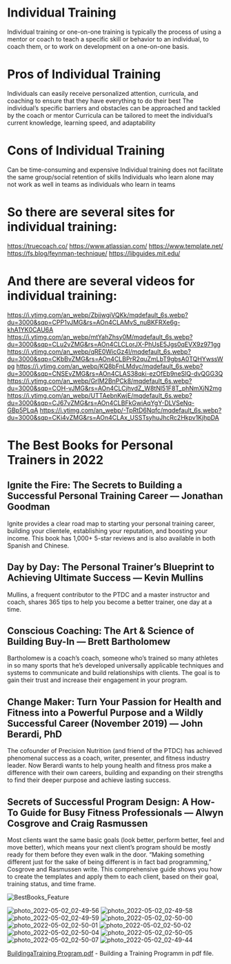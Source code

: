 # Individual Training
Individual training or one-on-one training is typically the process of using a mentor or coach to teach a specific skill or behavior to an individual, to coach them, or to work on development on a one-on-one basis.

# Pros of Individual Training
Individuals can easily receive personalized attention, curricula, and coaching to ensure that they have everything to do their best
The individual’s specific barriers and obstacles can be approached and tackled by the coach or mentor
Curricula can be tailored to meet the individual’s current knowledge, learning speed, and adaptability

# Cons of Individual Training
Can be time-consuming and expensive
Individual training does not facilitate the same group/social retention of skills
Individuals who learn alone may not work as well in teams as individuals who learn in teams

# So there are several sites for individual training:
https://truecoach.co/
https://www.atlassian.com/
https://www.template.net/
https://fs.blog/feynman-technique/
https://libguides.mit.edu/
# And there are several videos for individual training:
https://i.ytimg.com/an_webp/ZbjjwgiVQKk/mqdefault_6s.webp?du=3000&sqp=CPP1vJMG&rs=AOn4CLAMvS_nuBKFRXe6g-khA1YK0CAU6A
https://i.ytimg.com/an_webp/mtYahZhsy0M/mqdefault_6s.webp?du=3000&sqp=CLu2vZMG&rs=AOn4CLCLorJX-PhUsE5Jgs0qEVX9z971gg
https://i.ytimg.com/an_webp/qRE0WicGz4I/mqdefault_6s.webp?du=3000&sqp=CKbBvZMG&rs=AOn4CLBPrR2quZmLbT9gbsA0TQHYwssWpg
https://i.ytimg.com/an_webp/KQ8bFnLMdyc/mqdefault_6s.webp?du=3000&sqp=CNSEvZMG&rs=AOn4CLAS38qki-ezOfEb9neSlQ-dvQGG3Q
https://i.ytimg.com/an_webp/GrlM2BnPCk8/mqdefault_6s.webp?du=3000&sqp=COH-vJMG&rs=AOn4CLCjhvdZ_W8tNl51F8T_phNmXjN2mg
https://i.ytimg.com/an_webp/UTTAebnKwjE/mqdefault_6s.webp?du=3000&sqp=CJ67vZMG&rs=AOn4CLBFkGwiAqYgY-DLVSeNq-GBp5PLqA
https://i.ytimg.com/an_webp/-TpRtD6Nqfc/mqdefault_6s.webp?du=3000&sqp=CKi4vZMG&rs=AOn4CLAx_USSTsyhuJhcRc2Hkpv1KjhpDA

# The Best Books for Personal Trainers in 2022
## Ignite the Fire: The Secrets to Building a Successful Personal Training Career — Jonathan Goodman

Ignite provides a clear road map to starting your personal training career, building your clientele, establishing your reputation, and boosting your income. This book has 1,000+ 5-star reviews and is also available in both Spanish and Chinese.


## Day by Day: The Personal Trainer’s Blueprint to Achieving Ultimate Success — Kevin Mullins

Mullins, a frequent contributor to the PTDC and a master instructor and coach, shares 365 tips to help you become a better trainer, one day at a time.


## Conscious Coaching: The Art & Science of Building Buy-In — Brett Bartholomew

Bartholomew is a coach’s coach, someone who’s trained so many athletes in so many sports that he’s developed universally applicable techniques and systems to communicate and build relationships with clients. The goal is to gain their trust and increase their engagement in your program.


## Change Maker: Turn Your Passion for Health and Fitness into a Powerful Purpose and a Wildly Successful Career (November 2019) — John Berardi, PhD

The cofounder of Precision Nutrition (and friend of the PTDC) has achieved phenomenal success as a coach, writer, presenter, and fitness industry leader. Now Berardi wants to help young health and fitness pros make a difference with their own careers, building and expanding on their strengths to find their deeper purpose and achieve lasting success.


## Secrets of Successful Program Design: A How-To Guide for Busy Fitness Professionals — Alwyn Cosgrove and Craig Rasmussen

Most clients want the same basic goals (look better, perform better, feel and move better), which means your next client’s program should be mostly ready for them before they even walk in the door. “Making something different just for the sake of being different is in fact bad programming,” Cosgrove and Rasmussen write. This comprehensive guide shows you how to create the templates and apply them to each client, based on their goal, training status, and time frame.  

![BestBooks_Feature](https://user-images.githubusercontent.com/86709653/166185999-ad350f99-1fbe-445d-9821-288c49e7cc22.png)


![photo_2022-05-02_02-49-56](https://user-images.githubusercontent.com/86709653/166164277-d6b917dd-a890-4fed-b3d5-99e205b88d4b.jpg)
![photo_2022-05-02_02-49-58](https://user-images.githubusercontent.com/86709653/166164278-ff3afa56-6805-4c93-ab75-0cd090750421.jpg)
![photo_2022-05-02_02-49-59](https://user-images.githubusercontent.com/86709653/166164279-96d8f41d-cad2-4363-8a13-a52a1bbe83db.jpg)
![photo_2022-05-02_02-50-00](https://user-images.githubusercontent.com/86709653/166164280-4dcdd04a-c793-48f4-9b8a-3750ecebac48.jpg)
![photo_2022-05-02_02-50-01](https://user-images.githubusercontent.com/86709653/166164281-ae64dfbe-f3e4-4b97-a9e6-f00876132350.jpg)
![photo_2022-05-02_02-50-02](https://user-images.githubusercontent.com/86709653/166164282-d9f57cfd-e6bb-4e82-a9c7-92ff1f04fccd.jpg)
![photo_2022-05-02_02-50-04](https://user-images.githubusercontent.com/86709653/166164283-8d1e592f-1c6a-47d8-aa47-5017d82975ef.jpg)
![photo_2022-05-02_02-50-05](https://user-images.githubusercontent.com/86709653/166164284-698ebdd6-af3f-4d0c-a0ee-6982588b4438.jpg)
![photo_2022-05-02_02-50-07](https://user-images.githubusercontent.com/86709653/166164288-3d874522-fbfb-436c-9a70-e5d3d9e5d325.jpg)
![photo_2022-05-02_02-49-44](https://user-images.githubusercontent.com/86709653/166164275-035708a9-18b5-47fa-808a-87f446af8372.jpg)


[BuildingaTraining Program.pdf](https://github.com/temirlanZH/individual-training/files/8600846/BuildingaTraining.Program.pdf) - Building a Training Programm in pdf file.
